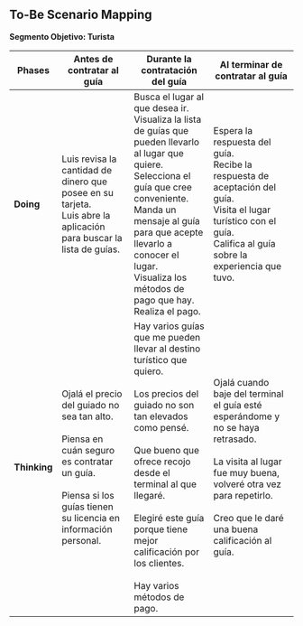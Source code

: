 ## To-Be Scenario Mapping

**Segmento Objetivo: Turista**

| Phases | Antes de contratar al guía | Durante la contratación del guía | Al terminar de contratar al guía |
|-----------|-----------------|----------------|-----------------|
| **Doing** |Luis revisa la cantidad de dinero que posee en su tarjeta. <br> Luis abre la aplicación para buscar la lista de guías. | Busca el lugar al que desea ir. <br> Visualiza la lista de guías que pueden llevarlo al lugar que quiere. <br> Selecciona el guía que cree conveniente. <br> Manda un mensaje al guía para que acepte llevarlo a conocer el lugar. <br> Visualiza los métodos de pago que hay. <br> Realiza el pago. | Espera la respuesta del guía. <br> Recibe la respuesta de aceptación del guía. <br> Visita el lugar turístico con el guía. <br> Califica al guía sobre la experiencia que tuvo.|
| **Thinking**| Ojalá el precio del guiado no sea tan alto. <br> <br> Piensa en cuán seguro es contratar un guía. <br><br> Piensa si los guías tienen su licencia en información personal. | Hay varios guías que me pueden llevar al destino turístico que quiero. <br><br> Los precios del guiado no son tan elevados como pensé. <br><br> Que bueno que ofrece recojo desde el terminal al que llegaré. <br><br> Elegiré este guía porque tiene mejor calificación por los clientes. <br><br> Hay varios métodos de pago.<br> | Ojalá cuando baje del terminal el guía esté esperándome y no se haya retrasado. <br><br>La visita al lugar fue muy buena, volveré otra vez para repetirlo. <br><br>Creo que le daré una buena calificación al guía. <br>|

